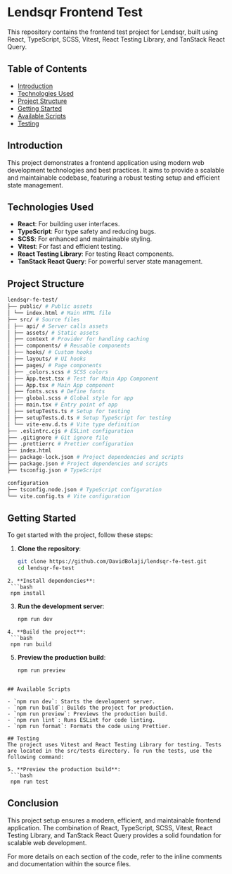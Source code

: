# Lendsqr Frontend Test

This repository contains the frontend test project for Lendsqr, built using React, TypeScript, SCSS, Vitest, React Testing Library, and TanStack React Query.

## Table of Contents
- [Introduction](#introduction)
- [Technologies Used](#technologies-used)
- [Project Structure](#project-structure)
- [Getting Started](#getting-started)
- [Available Scripts](#available-scripts)
- [Testing](#testing)

## Introduction
This project demonstrates a frontend application using modern web development technologies and best practices. It aims to provide a scalable and maintainable codebase, featuring a robust testing setup and efficient state management.

## Technologies Used
- **React**: For building user interfaces.
- **TypeScript**: For type safety and reducing bugs.
- **SCSS**: For enhanced and maintainable styling.
- **Vitest**: For fast and efficient testing.
- **React Testing Library**: For testing React components.
- **TanStack React Query**: For powerful server state management.

## Project Structure

```bash
lendsqr-fe-test/
├── public/ # Public assets
│ └── index.html # Main HTML file
├── src/ # Source files
│ ├── api/ # Server calls assets
│ ├── assets/ # Static assets
│ ├── context # Provider for handling caching
│ ├── components/ # Reusable components
│ ├── hooks/ # Custom hooks
│ ├── layouts/ # UI hooks
│ ├── pages/ # Page components
│ ├── _colors.scss # SCSS colors
│ ├── App.test.tsx # Test for Main App Component
│ ├── App.tsx # Main App component
│ ├── fonts.scss # Define fonts
│ ├── global.scss # Global style for app
│ ├── main.tsx # Entry point of app
│ ├── setupTests.ts # Setup for testing
│ ├── setupTests.d.ts # Setup TypeScript for testing
│ └── vite-env.d.ts # Vite type definition
├── .eslintrc.cjs # ESLint configuration
├── .gitignore # Git ignore file
├── .prettierrc # Prettier configuration
├── index.html
├── package-lock.json # Project dependencies and scripts
├── package.json # Project dependencies and scripts
├── tsconfig.json # TypeScript 

configuration
├── tsconfig.node.json # TypeScript configuration
└── vite.config.ts # Vite configuration

```

## Getting Started
To get started with the project, follow these steps:

1. **Clone the repository**:
   ```bash
   git clone https://github.com/DavidBolaji/lendsqr-fe-test.git
   cd lendsqr-fe-test
  ```
2. **Install dependencies**:
   ```bash
   npm install
  ```
3. **Run the development server**:
   ```bash
   npm run dev
  ```
4. **Build the project**:
   ```bash
   npm run build
  ```
5. **Preview the production build**:
   ```bash
   npm run preview
  ```

## Available Scripts

- `npm run dev`: Starts the development server.
- `npm run build`: Builds the project for production.
- `npm run preview`: Previews the production build.
- `npm run lint`: Runs ESLint for code linting.
- `npm run format`: Formats the code using Prettier.

## Testing
The project uses Vitest and React Testing Library for testing. Tests are located in the src/tests directory. To run the tests, use the following command:

5. **Preview the production build**:
   ```bash
   npm run test
  ```
## Conclusion

This project setup ensures a modern, efficient, and maintainable frontend application. The combination of React, TypeScript, SCSS, Vitest, React Testing Library, and TanStack React Query provides a solid foundation for scalable web development.

For more details on each section of the code, refer to the inline comments and documentation within the source files.
